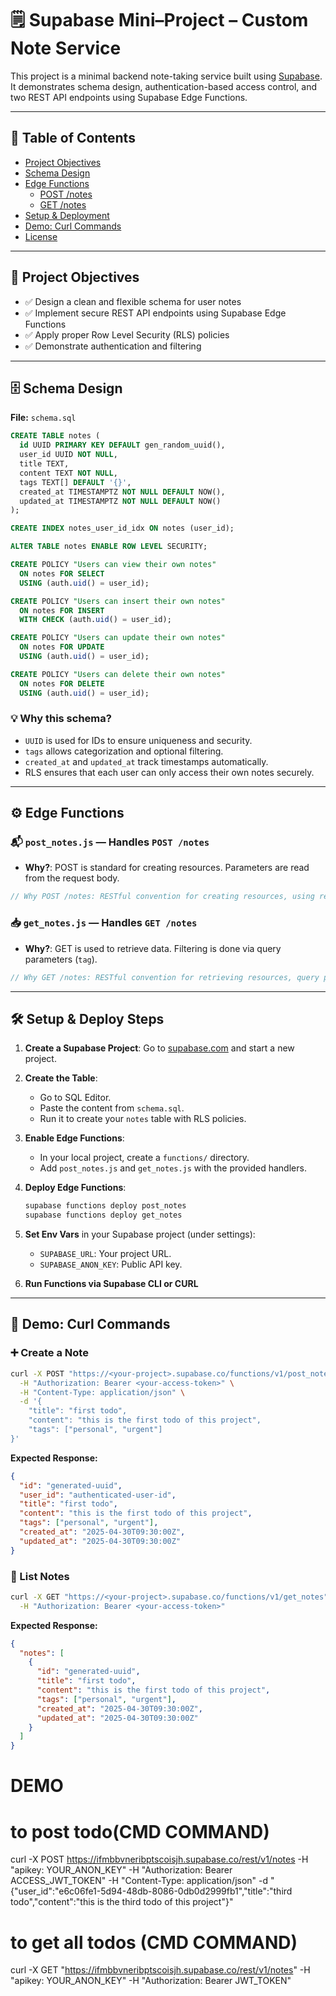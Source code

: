 # 🗒️ Supabase Mini–Project – Custom Note Service

This project is a minimal backend note-taking service built using [Supabase](https://supabase.com). It demonstrates schema design, authentication-based access control, and two REST API endpoints using Supabase Edge Functions.

---

## 📌 Table of Contents

- [Project Objectives](#-project-objectives)
- [Schema Design](#-schema-design)
- [Edge Functions](#-edge-functions)
  - [POST /notes](#-post-notes)
  - [GET /notes](#-get-notes)
- [Setup & Deployment](#-setup--deploy-steps)
- [Demo: Curl Commands](#-demo-curl-commands)
- [License](#-license)

---

## 🎯 Project Objectives

- ✅ Design a clean and flexible schema for user notes
- ✅ Implement secure REST API endpoints using Supabase Edge Functions
- ✅ Apply proper Row Level Security (RLS) policies
- ✅ Demonstrate authentication and filtering

---

## 🗄️ Schema Design

**File:** `schema.sql`

```sql
CREATE TABLE notes (
  id UUID PRIMARY KEY DEFAULT gen_random_uuid(),
  user_id UUID NOT NULL,
  title TEXT,
  content TEXT NOT NULL,
  tags TEXT[] DEFAULT '{}',
  created_at TIMESTAMPTZ NOT NULL DEFAULT NOW(),
  updated_at TIMESTAMPTZ NOT NULL DEFAULT NOW()
);

CREATE INDEX notes_user_id_idx ON notes (user_id);

ALTER TABLE notes ENABLE ROW LEVEL SECURITY;

CREATE POLICY "Users can view their own notes" 
  ON notes FOR SELECT
  USING (auth.uid() = user_id);

CREATE POLICY "Users can insert their own notes" 
  ON notes FOR INSERT
  WITH CHECK (auth.uid() = user_id);

CREATE POLICY "Users can update their own notes" 
  ON notes FOR UPDATE
  USING (auth.uid() = user_id);

CREATE POLICY "Users can delete their own notes" 
  ON notes FOR DELETE
  USING (auth.uid() = user_id);
```

### 💡 Why this schema?

- `UUID` is used for IDs to ensure uniqueness and security.
- `tags` allows categorization and optional filtering.
- `created_at` and `updated_at` track timestamps automatically.
- RLS ensures that each user can only access their own notes securely.

---

## ⚙️ Edge Functions

### 📬 `post_notes.js` — Handles `POST /notes`

- **Why?**: POST is standard for creating resources. Parameters are read from the request body.

```js
// Why POST /notes: RESTful convention for creating resources, using request body for data
```

### 📥 `get_notes.js` — Handles `GET /notes`

- **Why?**: GET is used to retrieve data. Filtering is done via query parameters (`tag`).

```js
// Why GET /notes: RESTful convention for retrieving resources, query params for optional filtering
```

---

## 🛠️ Setup & Deploy Steps

1. **Create a Supabase Project**: Go to [supabase.com](https://supabase.com) and start a new project.

2. **Create the Table**:
   - Go to SQL Editor.
   - Paste the content from `schema.sql`.
   - Run it to create your `notes` table with RLS policies.

3. **Enable Edge Functions**:
   - In your local project, create a `functions/` directory.
   - Add `post_notes.js` and `get_notes.js` with the provided handlers.

4. **Deploy Edge Functions**:
   ```bash
   supabase functions deploy post_notes
   supabase functions deploy get_notes
   ```

5. **Set Env Vars** in your Supabase project (under settings):
   - `SUPABASE_URL`: Your project URL.
   - `SUPABASE_ANON_KEY`: Public API key.

6. **Run Functions via Supabase CLI or CURL**

---

## 🧪 Demo: Curl Commands

### ➕ Create a Note

```bash
curl -X POST "https://<your-project>.supabase.co/functions/v1/post_notes" \
  -H "Authorization: Bearer <your-access-token>" \
  -H "Content-Type: application/json" \
  -d '{
    "title": "first todo",
    "content": "this is the first todo of this project",
    "tags": ["personal", "urgent"]
}'
```

**Expected Response:**

```json
{
  "id": "generated-uuid",
  "user_id": "authenticated-user-id",
  "title": "first todo",
  "content": "this is the first todo of this project",
  "tags": ["personal", "urgent"],
  "created_at": "2025-04-30T09:30:00Z",
  "updated_at": "2025-04-30T09:30:00Z"
}
```

### 📄 List Notes

```bash
curl -X GET "https://<your-project>.supabase.co/functions/v1/get_notes" \
  -H "Authorization: Bearer <your-access-token>"
```

**Expected Response:**

```json
{
  "notes": [
    {
      "id": "generated-uuid",
      "title": "first todo",
      "content": "this is the first todo of this project",
      "tags": ["personal", "urgent"],
      "created_at": "2025-04-30T09:30:00Z",
      "updated_at": "2025-04-30T09:30:00Z"
    }
  ]
}
```

# DEMO 
# to post todo(CMD COMMAND)

curl -X POST https://ifmbbvneribptscoisjh.supabase.co/rest/v1/notes -H "apikey: YOUR_ANON_KEY" -H "Authorization: Bearer ACCESS_JWT_TOKEN" -H "Content-Type: application/json" -d "{\"user_id\":\"e6c06fe1-5d94-48db-8086-0db0d2999fb1\",\"title\":\"third todo\",\"content\":\"this is the third todo of this project\"}"

# to get all todos (CMD COMMAND)
curl -X GET "https://ifmbbvneribptscoisjh.supabase.co/rest/v1/notes" -H "apikey: YOUR_ANON_KEY" -H "Authorization: Bearer JWT_TOKEN"



